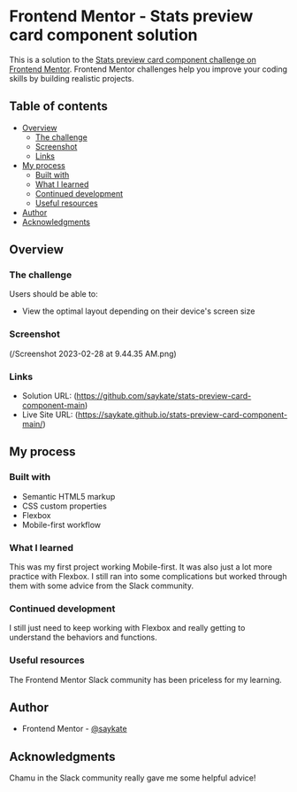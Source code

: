 # Frontend Mentor - Stats preview card component solution

This is a solution to the [Stats preview card component challenge on Frontend Mentor](https://www.frontendmentor.io/challenges/stats-preview-card-component-8JqbgoU62). Frontend Mentor challenges help you improve your coding skills by building realistic projects. 

## Table of contents

- [Overview](#overview)
  - [The challenge](#the-challenge)
  - [Screenshot](#screenshot)
  - [Links](#links)
- [My process](#my-process)
  - [Built with](#built-with)
  - [What I learned](#what-i-learned)
  - [Continued development](#continued-development)
  - [Useful resources](#useful-resources)
- [Author](#author)
- [Acknowledgments](#acknowledgments)

## Overview

### The challenge

Users should be able to:

- View the optimal layout depending on their device's screen size

### Screenshot

(/Screenshot 2023-02-28 at 9.44.35 AM.png)

### Links

- Solution URL: (https://github.com/saykate/stats-preview-card-component-main)
- Live Site URL: (https://saykate.github.io/stats-preview-card-component-main/)

## My process

### Built with

- Semantic HTML5 markup
- CSS custom properties
- Flexbox
- Mobile-first workflow

### What I learned

This was my first project working Mobile-first. It was also just a lot more practice with Flexbox. I still ran into some complications but worked through them with some advice from the Slack community. 

### Continued development

I still just need to keep working with Flexbox and really getting to understand the behaviors and functions. 

### Useful resources

The Frontend Mentor Slack community has been priceless for my learning. 

## Author

- Frontend Mentor - [@saykate](https://www.frontendmentor.io/profile/saykate)

## Acknowledgments

Chamu in the Slack community really gave me some helpful advice! 
